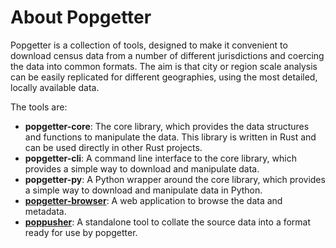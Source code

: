 # About Popgetter

Popgetter is a collection of tools, designed to make it convenient to download census data from a number of different jurisdictions and coercing the data into common formats. The aim is that city or region scale analysis can be easily replicated for different geographies, using the most detailed, locally available data.

The tools are:

- **popgetter-core**: The core library, which provides the data structures and functions to manipulate the data. This library is written in Rust and can be used directly in other Rust projects.
- **popgetter-cli**: A command line interface to the core library, which provides a simple way to download and manipulate data.
- **popgetter-py**: A Python wrapper around the core library, which provides a simple way to download and manipulate data in Python.
- **[popgetter-browser](https://popgetter.readthedocs.io/projects/popgetter-browser/en/latest/)**: A web application to browse the data and metadata.
- **[poppusher](https://popgetter.readthedocs.io/projects/poppusher/en/latest/)**: A standalone tool to collate the source data into a format ready for use by popgetter. 
